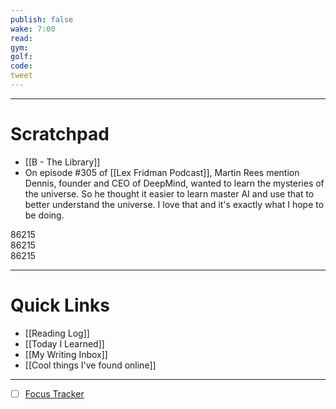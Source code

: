 ```yaml
---
publish: false
wake: 7:00
read:
gym:
golf:
code:
tweet
---
```

***
# Scratchpad
- [[B - The Library]]
- On episode #305 of [[Lex Fridman Podcast]], Martin Rees mention Dennis, founder and CEO of DeepMind, wanted to learn the mysteries of the universe. So he thought it easier to learn master AI and use that to better understand the universe. I love that and it's exactly what I hope to be doing.
  
86215  
86215  
86215



---
# Quick Links
- [[Reading Log]]
- [[Today I Learned]]
- [[My Writing Inbox]]
- [[Cool things I've found online]]

***
- [ ] [Focus Tracker](https://docs.google.com/spreadsheets/d/18ZL9CSRxE2z7pTKcaPGe3749GMO9Ov2UjVsRMQqShBk/edit#gid=696776801)